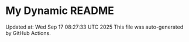 # My Dynamic README
Updated at: Wed Sep 17 08:27:33 UTC 2025
This file was auto-generated by GitHub Actions.
